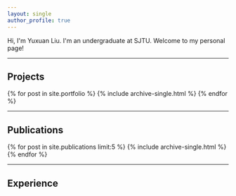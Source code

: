 ```yaml
---
layout: single
author_profile: true
---
```


 Hi, I'm Yuxuan Liu. I'm an undergraduate at SJTU. Welcome to my personal page!

---

## Projects

{% for post in site.portfolio %}
  {% include archive-single.html %}
{% endfor %}

---

## Publications

{% for post in site.publications limit:5 %}
  {% include archive-single.html %}
{% endfor %}

---

## Experience
